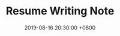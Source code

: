 ---
layout: post
title:  "Resume Writing Note"
date:   2019-08-16 20:30:00 +0800
categories: [Resume, Interview]
---